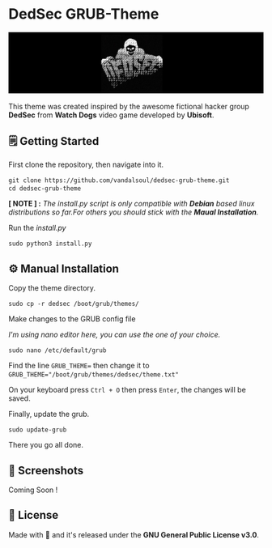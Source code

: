 # DedSec GRUB-Theme
![DedSec Logo](/media/logo.jpg)

This theme was created inspired by the awesome fictional hacker group **DedSec** from **Watch Dogs** video game developed by **Ubisoft**.

## 🗒️ Getting Started

First clone the repository, then navigate into it.
```shell
git clone https://github.com/vandalsoul/dedsec-grub-theme.git
cd dedsec-grub-theme
```
**[ NOTE ] :** *The install.py script is only compatible with **Debian** based linux distributions so far.For others you should stick with the **Maual Installation**.*

Run the *install.py*
```shell
sudo python3 install.py
```

## ⚙️ Manual Installation

Copy the theme directory.
```shell
sudo cp -r dedsec /boot/grub/themes/
```
Make changes to the GRUB config file

*I'm using nano editor here, you can use the one of your choice.*
```shell
sudo nano /etc/default/grub
```
Find the line `GRUB_THEME=` then change it to `GRUB_THEME="/boot/grub/themes/dedsec/theme.txt"`

On your keyboard press `Ctrl + O` then press `Enter`, the changes will be saved.

Finally, update the grub.
```shell
sudo update-grub
```
There you go all done.

## 📸 Screenshots
Coming Soon !

## 📝 License
Made with 💖 and it's released under the **GNU General Public License v3.0**.
